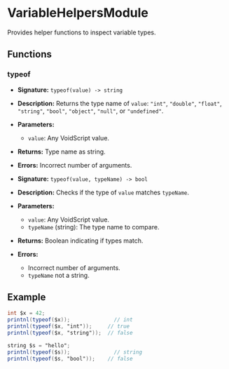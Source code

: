  # VariableHelpersModule

 Provides helper functions to inspect variable types.

 ## Functions

 ### typeof

 - **Signature:** `typeof(value) -> string`
 - **Description:** Returns the type name of `value`: `"int"`, `"double"`, `"float"`, `"string"`, `"bool"`, `"object"`, `"null"`, or `"undefined"`.
 - **Parameters:**
   - `value`: Any VoidScript value.
 - **Returns:** Type name as string.
 - **Errors:** Incorrect number of arguments.

 - **Signature:** `typeof(value, typeName) -> bool`
 - **Description:** Checks if the type of `value` matches `typeName`.
 - **Parameters:**
   - `value`: Any VoidScript value.
   - `typeName` (string): The type name to compare.
 - **Returns:** Boolean indicating if types match.
 - **Errors:**
   - Incorrect number of arguments.
   - `typeName` not a string.

 ## Example

 ```vs
 int $x = 42;
 printnl(typeof($x));              // int
 printnl(typeof($x, "int"));     // true
 printnl(typeof($x, "string"));  // false

 string $s = "hello";
 printnl(typeof($s));              // string
 printnl(typeof($s, "bool"));    // false
 ```
